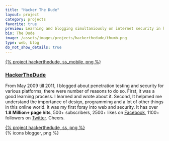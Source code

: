 ```yaml
---
title: "Hacker The Dude"
layout: project
category: projects
favorite: true
preview: Learning and blogging simultaniously on internet security in high school.
bio: The Dude
image: /assets/images/projects/hackerthedude/thumb.png
type: web, blog
do_not_show_details: true
---
```


<div class="project project-phone clear-left width-one">
<a href="http://hackerthedude.blogspot.in/" target="_blank">
  {% project hackerthedude, ss_mobile, png %}
</a>
</div>

<div class="project project-description width-four">
	<h3><a href="http://hackerthedude.blogspot.in/" target="_blank">HackerTheDude</a></h3>
	<p>From May 2009 till 2011, I blogged about penetration testing and security for various platforms, there were number of reasons to do so. First, it was a good learning process. I learned and wrote about it. Second, It helpmed me understand the importance of design, programming and a lot of other things in this online world. It was my first foray into web and security. It has over <span style="font-weight: bold;">1.8 Million+ page hits</span>, 500+ subscribers, 2500+ likes on <a href="http://www.facebook.com/hackerthedude" target="_blank">Facebook</a>, 1100+ followers on <a href="http://www.twitter.com/hackerthedude" target="_blank">Twitter</a>. Cheers.</p>
</div>

<div class="project project-website project-svn fit-right width-three">
	<a href="http://hackerthedude.blogspot.in/" target="_blank">
	  {% project hackerthedude, ss, png %}
	</a>
</div>

<div class="project width-one">
  {% icons blogger, png %}
</div>
